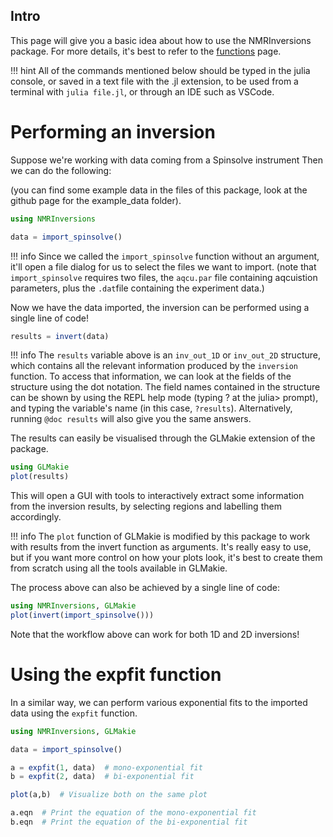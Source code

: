 ## Intro

This page will give you a basic idea about how to use the NMRInversions package.
For more details, it's best to refer to the [functions](functions.md) page.

!!! hint
    All of the commands mentioned below should be typed in the julia console, 
    or saved in a text file with the .jl extension, to be used 
    from a terminal with `julia file.jl`, or through an IDE such as VSCode.


# Performing an inversion

Suppose we're working with data coming from a Spinsolve instrument
Then we can do the following:

(you can find some example data in the files of this package, 
look at the github page for the example_data folder).

```julia
using NMRInversions

data = import_spinsolve()
```

!!! info
    Since we called the `import_spinsolve` function without an argument, 
    it'll open a file dialog for us to select the files we want to import.
    (note that `import_spinsolve` requires two files, the `aqcu.par` file
    containing aqcuistion parameters, plus the `.dat`file containing the 
    experiment data.)

Now we have the data imported, the inversion can be performed using a single line of code!

```julia
results = invert(data)
```

!!! info
    The `results` variable above is an `inv_out_1D` or `inv_out_2D` structure, 
    which contains all the relevant information produced by the `inversion` function.
    To access that information, we can look at the fields of the structure using the dot notation.
    The field names contained in the structure can be shown by using the REPL help mode 
    (typing ? at the julia> prompt), and typing the variable's name (in this case, `?results`). 
    Alternatively, running `@doc results` will also give you the same answers.

The results can easily be visualised through the GLMakie extension of the package.

```julia
using GLMakie
plot(results)
```
This will open a GUI with tools to interactively extract some information from the inversion results,
by selecting regions and labelling them accordingly.

!!! info
    The `plot` function of GLMakie is modified by this package 
    to work with results from the invert function as arguments.
    It's really easy to use, but if you want more control 
    on how your plots look, it's best to create them from scratch 
    using all the tools available in GLMakie.

The process above can also be achieved by a single line of code:
```julia
using NMRInversions, GLMakie
plot(invert(import_spinsolve()))
```

Note that the workflow above can work for both 1D and 2D inversions!

# Using the expfit function

In a similar way, we can perform various exponential 
fits to the imported data using the `expfit` function.

```julia
using NMRInversions, GLMakie

data = import_spinsolve()

a = expfit(1, data)  # mono-exponential fit
b = expfit(2, data)  # bi-exponential fit

plot(a,b)  # Visualize both on the same plot

a.eqn  # Print the equation of the mono-exponential fit
b.eqn  # Print the equation of the bi-exponential fit
```
